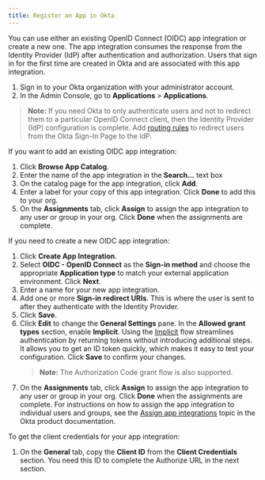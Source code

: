```yaml
---
title: Register an App in Okta
---
```


You can use either an existing OpenID Connect (OIDC) app integration or create a new one. The app integration consumes the response from the Identity Provider (IdP) after authentication and authorization. Users that sign in for the first time are created in Okta and are associated with this app integration.

1. Sign in to your Okta organization with your administrator account.
1. In the Admin Console, go to **Applications** > **Applications**.

> **Note:** If you need Okta to only authenticate users and not to redirect them to a particular OpenID Connect client, then the Identity Provider (IdP) configuration is complete. Add [routing rules](https://help.okta.com/okta_help.htm?id=ext_Identity_Provider_Discovery) to redirect users from the Okta Sign-In Page to the IdP.

If you want to add an existing OIDC app integration:

1. Click **Browse App Catalog**.
1. Enter the name of the app integration in the **Search...** text box
1. On the catalog page for the app integration, click **Add**.
1. Enter a label for your copy of this app integration. Click **Done** to add this to your org.
1. On the **Assignments** tab, click **Assign** to assign the app integration to any user or group in your org. Click **Done** when the assignments are complete.

If you need to create a new OIDC app integration:

1. Click **Create App Integration**.
1. Select **OIDC - OpenID Connect** as the **Sign-in method** and choose the appropriate **Application type** to match your external application environment. Click **Next**.
1. Enter a name for your new app integration.
1. Add one or more **Sign-in redirect URIs**. This is where the user is sent to after they authenticate with the Identity Provider.
1. Click **Save**.
1. Click **Edit** to change the **General Settings** pane. In the **Allowed grant types** section, enable **Implicit**. Using the [Implicit](/docs/guides/implement-grant-type/implicit/main/) flow streamlines authentication by returning tokens without introducing additional steps. It allows you to get an ID token quickly, which makes it easy to test your configuration. Click **Save** to confirm your changes.
    > **Note:** The Authorization Code grant flow is also supported.
1. On the **Assignments** tab, click **Assign** to assign the app integration to any user or group in your org. Click **Done** when the assignments are complete. For instructions on how to assign the app integration to individual users and groups, see the [Assign app integrations](https://help.okta.com/okta_help.htm?id=ext_Apps_Apps_Page-assign) topic in the Okta product documentation.

To get the client credentials for your app integration:

1. On the **General** tab, copy the **Client ID** from the **Client Credentials** section. You need this ID to complete the Authorize URL in the next section.

<NextSectionLink/>
